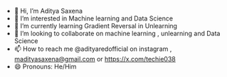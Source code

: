 - 👋 Hi, I’m Aditya Saxena
- 👀 I’m interested in Machine learning and Data Science
- 🌱 I’m currently learning Gradient Reversal in Unlearning
- 💞️ I’m looking to collaborate on machine learning , unlearning and Data Science
- 📫 How to reach me @adityaredofficial on instagram , madityasaxena@gmail.com or https://x.com/techie038
- 😄 Pronouns: He/Him
  

<!---
Anakintano/Anakintano is a ✨ special ✨ repository because its `README.md` (this file) appears on your GitHub profile.
You can click the Preview link to take a look at your changes.
--->
